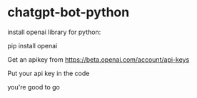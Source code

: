 # chatgpt-bot-python
install openai library for python:

  pip install openai



Get an apikey from https://beta.openai.com/account/api-keys


Put your api key in the code


you're good to go
